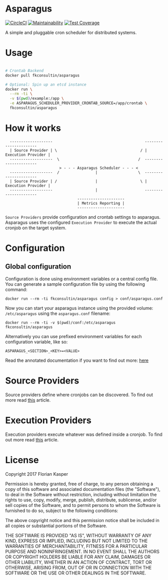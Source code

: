 # Asparagus

[![CircleCI](https://circleci.com/gh/nirnanaaa/asparagus.svg?style=svg)](https://circleci.com/gh/nirnanaaa/asparagus)
[![Maintainability](https://api.codeclimate.com/v1/badges/ef3bb9a0dbc5b1994a9d/maintainability)](https://codeclimate.com/github/nirnanaaa/asparagus/maintainability)
[![Test Coverage](https://api.codeclimate.com/v1/badges/ef3bb9a0dbc5b1994a9d/test_coverage)](https://codeclimate.com/github/nirnanaaa/asparagus/test_coverage)

A simple and pluggable cron scheduler for distributed systems.

# Usage

```bash

# Crontab Backend
docker pull fkconsultin/asparagus

# Optional: Spin up an etcd instance
docker run \
  --rm -ti \
  -v $(pwd)/example:/app \
  -e ASPARAGUS_SCHEDULER_PROVIDER_CRONTAB_SOURCE=/app/crontab \
  fkconsultin/asparagus
```

# How it works

```
  -------------------                                         ----------------------
  | Source Provider | \                                     / | Execution Provider |
  -------------------  \                                   /  ----------------------
                        > - - - Asparagus Scheduler - - - <
  -------------------  /                |                  \  ----------------------
  | Source Provider | /                 |                   \ | Execution Provider |
  -------------------                   |                     ----------------------
                                ---------------------
                                | Metrics Reporting |
                                ---------------------
```

`Source Providers` provide configuration and crontab settings to asparagus.
Asparagus uses the configured `Execution Provider` to execute the actual cronjob
on the target system.

# Configuration

## Global configuration

Configuration is done using environment variables or a central config file. You can generate a sample configuration file by using the following command:

```
docker run --rm -ti fkconsultin/asparagus config > conf/asparagus.conf
```

Now you can start your asparagus instance using the provided volume: `/etc/asparagus` using the `asparagus.conf` filename:

```
docker run --rm -ti -v $(pwd)/conf:/etc/asparagus fkconsultin/asparagus
```

Alternatively you can use prefixed environment variables for each configuration variable, like so:

```
ASPARAGUS_<SECTION>_<KEY>=<VALUE>
```

Read the annotated documentation if you want to find out more: [here](./docs/config.md)

# Source Providers

Source providers define where cronjobs can be discovered. To find out more read [this](./docs/source/01-base.md) article.

# Execution Providers

Execution providers execute whatever was defined inside a cronjob. To find out more read [this](./docs/execution/01-base.md) article.

# License

Copyright 2017 Florian Kasper

Permission is hereby granted, free of charge, to any person obtaining a copy of this software and associated documentation files (the "Software"), to deal in the Software without restriction, including without limitation the rights to use, copy, modify, merge, publish, distribute, sublicense, and/or sell copies of the Software, and to permit persons to whom the Software is furnished to do so, subject to the following conditions:

The above copyright notice and this permission notice shall be included in all copies or substantial portions of the Software.

THE SOFTWARE IS PROVIDED "AS IS", WITHOUT WARRANTY OF ANY KIND, EXPRESS OR IMPLIED, INCLUDING BUT NOT LIMITED TO THE WARRANTIES OF MERCHANTABILITY, FITNESS FOR A PARTICULAR PURPOSE AND NONINFRINGEMENT. IN NO EVENT SHALL THE AUTHORS OR COPYRIGHT HOLDERS BE LIABLE FOR ANY CLAIM, DAMAGES OR OTHER LIABILITY, WHETHER IN AN ACTION OF CONTRACT, TORT OR OTHERWISE, ARISING FROM, OUT OF OR IN CONNECTION WITH THE SOFTWARE OR THE USE OR OTHER DEALINGS IN THE SOFTWARE.
